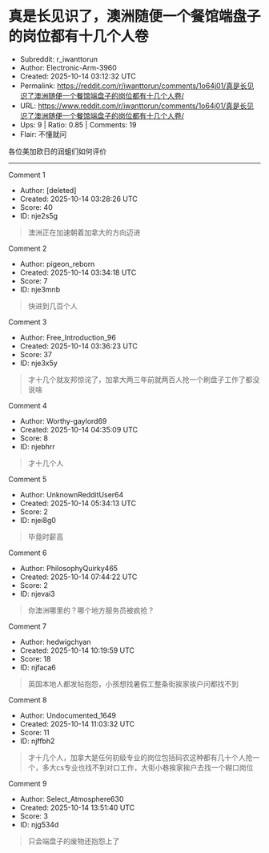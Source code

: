 # 真是长见识了，澳洲随便一个餐馆端盘子的岗位都有十几个人卷

- Subreddit: r_iwanttorun
- Author: Electronic-Arm-3960
- Created: 2025-10-14 03:12:32 UTC
- Permalink: https://reddit.com/r/iwanttorun/comments/1o64j01/真是长见识了澳洲随便一个餐馆端盘子的岗位都有十几个人卷/
- URL: https://www.reddit.com/r/iwanttorun/comments/1o64j01/真是长见识了澳洲随便一个餐馆端盘子的岗位都有十几个人卷/
- Ups: 9 | Ratio: 0.85 | Comments: 19
- Flair: 不懂就问


各位美加欧日的润蛆们如何评价


---

Comment 1

- Author: [deleted]
- Created: 2025-10-14 03:28:26 UTC
- Score: 40
- ID: nje2s5g

> 澳洲正在加速朝着加拿大的方向迈进

Comment 2

- Author: pigeon_reborn
- Created: 2025-10-14 03:34:18 UTC
- Score: 7
- ID: nje3mnb

> 快进到几百个人

Comment 3

- Author: Free_Introduction_96
- Created: 2025-10-14 03:36:23 UTC
- Score: 37
- ID: nje3x5y

> 才十几个就友邦惊诧了，加拿大两三年前就两百人抢一个刷盘子工作了都没说啥

Comment 4

- Author: Worthy-gaylord69
- Created: 2025-10-14 04:35:09 UTC
- Score: 8
- ID: njebhrr

> 才十几个人

Comment 5

- Author: UnknownRedditUser64
- Created: 2025-10-14 05:34:13 UTC
- Score: 2
- ID: njei8g0

> 毕竟时薪高

Comment 6

- Author: PhilosophyQuirky465
- Created: 2025-10-14 07:44:22 UTC
- Score: 2
- ID: njevai3

> 你澳洲哪里的？哪个地方服务员被疯抢？

Comment 7

- Author: hedwigchyan
- Created: 2025-10-14 10:19:59 UTC
- Score: 18
- ID: njfaca6

> 英国本地人都发帖抱怨，小孩想找暑假工整条街挨家挨户问都找不到

Comment 8

- Author: Undocumented_1649
- Created: 2025-10-14 11:03:32 UTC
- Score: 11
- ID: njffbh2

> 才十几个人，加拿大是任何初级专业的岗位包括码农这种都有几十个人抢一个，多大cs专业也找不到对口工作，大街小巷挨家挨户去找一个糊口岗位

Comment 9

- Author: Select_Atmosphere630
- Created: 2025-10-14 13:51:40 UTC
- Score: 3
- ID: njg534d

> 只会端盘子的废物还抱怨上了
